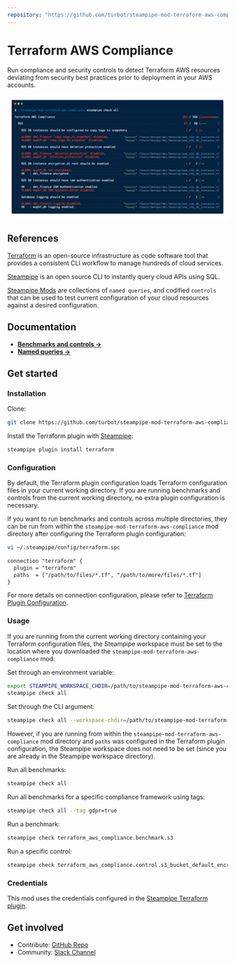 ```yaml
---
repository: "https://github.com/turbot/steampipe-mod-terraform-aws-compliance"
---
```


# Terraform AWS Compliance

Run compliance and security controls to detect Terraform AWS resources deviating from security best practices prior to deployment in your AWS accounts.

![image](https://raw.githubusercontent.com/turbot/steampipe-mod-terraform-aws-compliance/main/docs/terraform_aws_compliance_console_output.png)

## References

[Terraform](https://terraform.io/) is an open-source infrastructure as code software tool that provides a consistent CLI workflow to manage hundreds of cloud services.

[Steampipe](https://steampipe.io) is an open source CLI to instantly query cloud APIs using SQL.

[Steampipe Mods](https://steampipe.io/docs/reference/mod-resources#mod) are collections of `named queries`, and codified `controls` that can be used to test current configuration of your cloud resources against a desired configuration.

## Documentation

- **[Benchmarks and controls →](https://hub.steampipe.io/mods/turbot/terraform_aws_compliance/controls)**
- **[Named queries →](https://hub.steampipe.io/mods/turbot/terraform_aws_compliance/queries)**

## Get started

### Installation

Clone:

```sh
git clone https://github.com/turbot/steampipe-mod-terraform-aws-compliance.git
```

Install the Terraform plugin with [Steampipe](https://steampipe.io):

```sh
steampipe plugin install terraform
```

### Configuration

By default, the Terraform plugin configuration loads Terraform configuration
files in your current working directory. If you are running benchmarks and
controls from the current working directory, no extra plugin configuration is
necessary.

If you want to run benchmarks and controls across multiple directories, they
can be run from within the `steampipe-mod-terraform-aws-compliance` mod
directory after configuring the Terraform plugin configuration:

```sh
vi ~/.steampipe/config/terraform.spc
```

```hcl
connection "terraform" {
  plugin = "terraform"
  paths  = ["/path/to/files/*.tf", "/path/to/more/files/*.tf"]
}
```

For more details on connection configuration, please refer to [Terraform Plugin Configuration](https://hub.steampipe.io/plugins/turbot/terraform#configuration).

### Usage

If you are running from the current working directory containing your Terraform
configuration files, the Steampipe workspace must be set to the location where
you downloaded the `steampipe-mod-terraform-aws-compliance` mod:

Set through an environment variable:

```sh
export STEAMPIPE_WORKSPACE_CHDIR=/path/to/steampipe-mod-terraform-aws-compliance
steampipe check all
```

Set through the CLI argument:

```sh
steampipe check all --workspace-chdir=/path/to/steampipe-mod-terraform-aws-compliance
```

However, if you are running from within the
`steampipe-mod-terraform-aws-compliance` mod directory and `paths` was
configured in the Terraform plugin configuration, the Steampipe workspace does
not need to be set (since you are already in the Steampipe workspace
directory).

Run all benchmarks:

```sh
steampipe check all
```

Run all benchmarks for a specific compliance framework using tags:

```sh
steampipe check all --tag gdpr=true
```

Run a benchmark:

```sh
steampipe check terraform_aws_compliance.benchmark.s3
```

Run a specific control:

```sh
steampipe check terraform_aws_compliance.control.s3_bucket_default_encryption_enabled
```

### Credentials

This mod uses the credentials configured in the [Steampipe Terraform plugin](https://hub.steampipe.io/plugins/turbot/terraform).

## Get involved

* Contribute: [GitHub Repo](https://github.com/turbot/steampipe-mod-terraform-aws-compliance)
* Community: [Slack Channel](https://steampipe.io/community/join)

